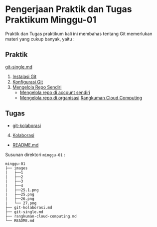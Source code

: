 # Pengerjaan Praktik dan Tugas Praktikum Minggu-01
Praktik dan Tugas praktikum kali ini membahas tentang Git memerlukan materi yang cukup banyak, yaitu :
## Praktik
[git-single.md](git-single.md)
1. [Instalasi Git](git-single.md)
2. [Konfigurasi Git](git-single.md) 
3. [Mengelola Repo Sendiri](git-single.md)
   * [Mengelola repo di account sendiri](git-single.md)
   * [Mengelola repo di organisasi](git-single.md)
[Rangkuman Cloud Computing](rangkuman-cloud-computing.md)
## Tugas
* [git-kolaborasi](git-kolaborasi.md)
4. [Kolaborasi](git-kolaborasi.md)
* [README.md](README.md)


Susunan direktori `minggu-01` :
```
minggu-01
├── images
|   ├──1
|   ├──2
|   ├──3
|   ├──4
|   ├──25.1.png
|   ├──25.png
|   ├──26.png
|   └── 27.png
├── git-kolaborasi.md
├── git-single.md
├── rangkuman-cloud-computing.md
└── README.md
```
